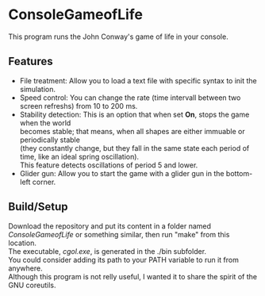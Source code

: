
# ConsoleGameofLife

This program runs the John Conway's game of life in your console.  

## Features

- File treatment: Allow you to load a text file with specific syntax to init the
simulation.  
- Speed control: You can change the rate (time intervall between two screen refreshs)
from 10 to 200 ms.  
- Stability detection: This is an option that when set **On**, stops the game when the world  
becomes stable; that means, when all shapes are either immuable or periodically stable  
(they constantly change, but they fall in the same state each period of time, like an ideal spring oscillation).  
This feature detects oscillations of period 5 and lower.  
- Glider gun: Allow you to start the game with a glider gun in the bottom-left corner.  

## Build/Setup

Download the repository and put its content in a folder named *ConsoleGameofLife*
or something similar, then run "make" from this location.  
The executable, *cgol.exe*, is generated in the ./bin subfolder.  
You could consider adding its path to your PATH variable to run it from anywhere.  
Although this program is not relly useful, I wanted it to share the spirit of the GNU coreutils.
